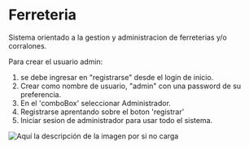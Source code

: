 # Ferreteria


Sistema orientado a la gestion y administracion de ferreterias y/o corralones.


Para crear el usuario admin:

1) se debe ingresar en "registrarse" desde el login de inicio.
2) Crear como nombre de usuario, "admin" con una password de su preferencia.
3) En el 'comboBox' seleccionar Administrador.
4) Registrarse aprentando sobre el boton 'registrar'
5) Iniciar sesion de administrador para usar todo el sistema.

![Aquí la descripción de la imagen por si no carga](https://raw.githubusercontent.com/parzibyte/WaterPy/master/assets/ImagenV1.png)

